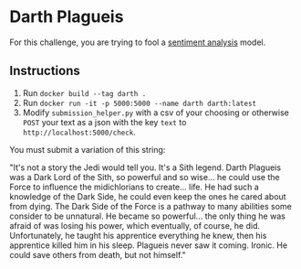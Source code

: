 # Darth Plagueis

For this challenge, you are trying to fool a [sentiment analysis](https://en.wikipedia.org/wiki/Sentiment_analysis) model. 

## Instructions
1. Run `docker build --tag darth .`
2. Run `docker run -it -p 5000:5000 --name darth darth:latest`
3. Modify `submission_helper.py` with a csv of your choosing or otherwise `POST` your text as a json with the key `text` to `http://localhost:5000/check`.

You must submit a variation of this string:

"It's not a story the Jedi would tell you. It's a Sith legend. Darth Plagueis was a Dark Lord of the Sith, so powerful and so wise... he could use the Force to influence the midichlorians to create... life. He had such a knowledge of the Dark Side, he could even keep the ones he cared about from dying. The Dark Side of the Force is a pathway to many abilities some consider to be unnatural. He became so powerful... the only thing he was afraid of was losing his power, which eventually, of course, he did. Unfortunately, he taught his apprentice everything he knew, then his apprentice killed him in his sleep. Plagueis never saw it coming. Ironic. He could save others from death, but not himself."
